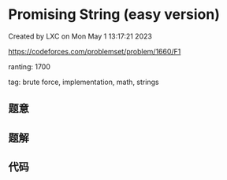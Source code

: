 # Promising String (easy version)

Created by LXC on Mon May  1 13:17:21 2023

https://codeforces.com/problemset/problem/1660/F1

ranting: 1700

tag: brute force, implementation, math, strings

## 题意



## 题解



## 代码

``` cpp

```
